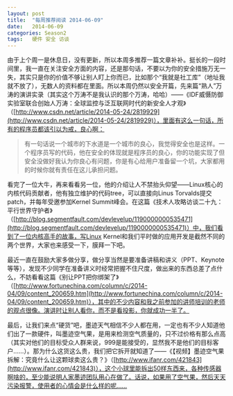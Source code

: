 ```yaml
---
layout: post
title:  "每周推荐阅读 2014-06-09"
date:   2014-06-09
categories: Season2 
tags:   硬件 安全 访谈
---
```


由于上个周一是休息日，没有更新，所以本周多推荐一篇文章补补。挺长的一段时间里，我一直在关注安全方面的内容，还是那句话，不要以为你的安全措施万无一失，其实只是你的价值不够让别人盯上你而已，比如那个“我就是社工库”（地址我就不放了），无数人的资料都在里面。所以本周仍然以安全开篇，先来篇“熟人”万涛的演讲实录（其实这个万涛不是我认识的那个万涛，哈哈）——《IDF威慑防御实验室联合创始人万涛：全球监控与泛互联网时代的新安全人才观》（[http://www.csdn.net/article/2014-05-24/2819929](http://www.csdn.net/article/2014-05-24/2819929)），里面有这么一句话，所有的程序员都该引以为戒，良心啊：

>有一句话说一个城市的下水道是一个城市的良心，我觉得安全也是这样。一个程序员写的代码，他在安全的体现就是程序员的良心，你的功能实现了但安全没做好我认为你良心有问题，你是有心给用户准备留一个坑，大家都用的时候你就有责任在这儿承担问题。

看完了一位大牛，再来看看另一位，他的介绍让人不禁抬头仰望——Linux核心的内核代码贡献者，他有独立维护的代码tree，可以直接向Linus Torvalds提交patch，并每年受邀参加Kernel Summit峰会。在这篇《技术人攻略访谈二十九：平行世界守护者》（[http://blog.segmentfault.com/devlevelup/1190000000535471](http://blog.segmentfault.com/devlevelup/1190000000535471)）中，我们看到了一位内核高手的故事，写Linux Kernel和我们平时做的应用开发是截然不同的两个世界，大家也来感受一下，膜拜一下吧。

最近一直在鼓励大家多做分享，做分享当然是要准备讲稿和讲义（PPT、Keynote等等），发现不少同学在准备讲义时经常把握不住尺度，做出来的东西总差了点什么，不妨看看这篇《别让PPT把你绑架了》（[http://www.fortunechina.com/column/c/2014-04/09/content_200659.htm](http://www.fortunechina.com/column/c/2014-04/09/content_200659.htm)），其中的不少内容和我之前参加的讲师培训的老师的观点很像。演讲时让别人看你，而不是看投影，你就成功一半了。

最后，让我们来点“硬货”吧，墨迹天气相信不少人都在用，一定也有不少人知道他们出了一款硬件，叫墨迹空气果，是用来检测空气质量的，只不过价格有那么点高（其实对他们的目标受众人群来说，999是能接受的，显然我不是他们的目标客户……）。那为什么这货这么贵，我们把它拆开就知道了——《【视频】墨迹空气果拆解：究竟什么让这颗球卖这么贵？》（[http://www.ifanr.com/421843](http://www.ifanr.com/421843)），这个小球里能拆出50样东西来，各种传感器啊啥的，至少能说明人家墨迹团队用心在做了。话说，如果用了空气果，然后天天污染报警，使用者的心情会是什么样的呢……


